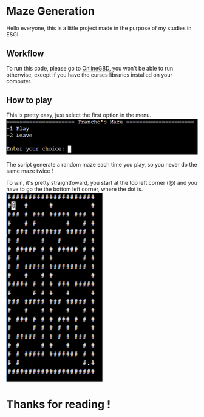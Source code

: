# Maze Generation

Hello everyone, this is a little project made in the purpose of my studies in ESGI.

## Workflow

To run this code, please go to [OnlineGBD](https://www.onlinegdb.com/), you won't be able to run otherwise, except if you have the curses libraries installed on your computer.

## How to play

This is pretty easy, just select the first option in the menu.
![image_menu](./Capture.PNG)

The script generate a random maze each time you play, so you never do the same maze twice !

To win, it's pretty straightfoward, you start at the top left corner (@) and you have to go the the bottom left corner, where the dot is.
![maze_img](./Capture2.PNG)

# Thanks for reading !
